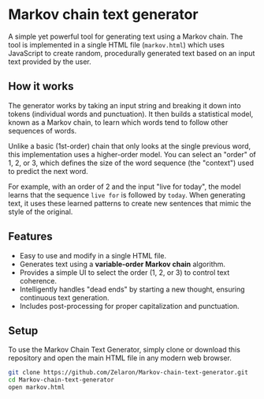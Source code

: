 # Markov chain text generator

A simple yet powerful tool for generating text using a Markov chain. The tool is implemented in a single HTML file (`markov.html`) which uses JavaScript to create random, procedurally generated text based on an input text provided by the user.

## How it works
The generator works by taking an input string and breaking it down into tokens (individual words and punctuation). It then builds a statistical model, known as a Markov chain, to learn which words tend to follow other sequences of words.

Unlike a basic (1st-order) chain that only looks at the single previous word, this implementation uses a higher-order model. You can select an "order" of 1, 2, or 3, which defines the size of the word sequence (the "context") used to predict the next word.

For example, with an order of 2 and the input "live for today", the model learns that the sequence `live for` is followed by `today`. When generating text, it uses these learned patterns to create new sentences that mimic the style of the original.

## Features
- Easy to use and modify in a single HTML file.
- Generates text using a **variable-order Markov chain** algorithm.
- Provides a simple UI to select the order (1, 2, or 3) to control text coherence.
- Intelligently handles "dead ends" by starting a new thought, ensuring continuous text generation.
- Includes post-processing for proper capitalization and punctuation.

## Setup
To use the Markov Chain Text Generator, simply clone or download this repository and open the main HTML file in any modern web browser.

```bash
git clone https://github.com/Zelaron/Markov-chain-text-generator.git
cd Markov-chain-text-generator
open markov.html
```